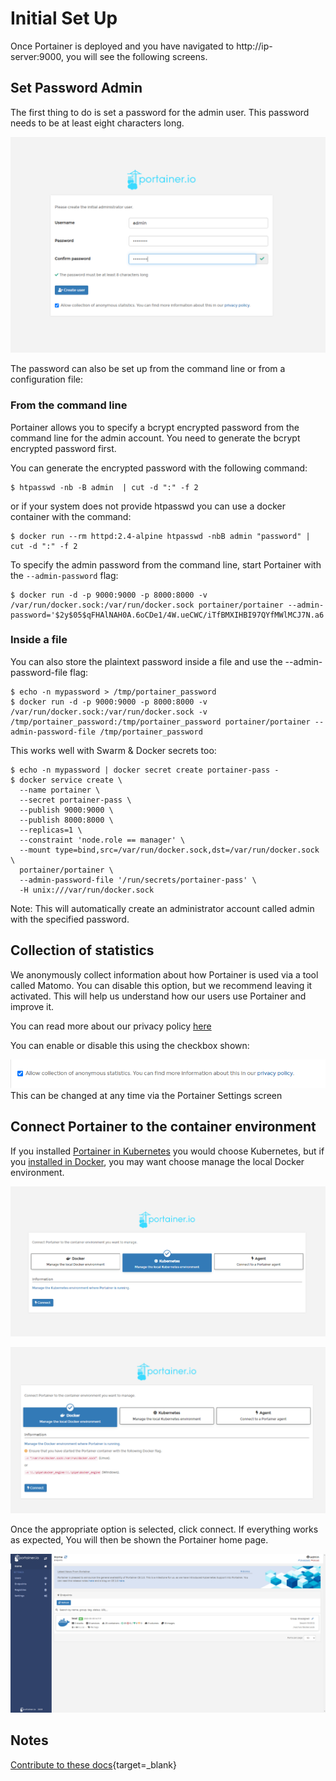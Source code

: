 # Initial Set Up

Once Portainer is deployed and you have navigated to http://ip-server:9000, you will see the following screens. 

## Set Password Admin

The first thing to do is set a password for the admin user. This password needs to be at least eight characters long.

![admin_password](assets/initial-1.png)

The password can also be set up from the command line or from a configuration file:

### From the command line
Portainer allows you to specify a bcrypt encrypted password from the command line for the admin account. You need to generate the bcrypt encrypted password first.

You can generate the encrypted password with the following command:

```
$ htpasswd -nb -B admin  | cut -d ":" -f 2
```

or if your system does not provide htpasswd you can use a docker container with the command:

```
$ docker run --rm httpd:2.4-alpine htpasswd -nbB admin "password" | cut -d ":" -f 2
```
To specify the admin password from the command line, start Portainer with the `--admin-password` flag:

```
$ docker run -d -p 9000:9000 -p 8000:8000 -v /var/run/docker.sock:/var/run/docker.sock portainer/portainer --admin-password='$2y$05$qFHAlNAH0A.6oCDe1/4W.ueCWC/iTfBMXIHBI97QYfMWlMCJ7N.a6'
```

### Inside a file
You can also store the plaintext password inside a file and use the --admin-password-file flag:

```
$ echo -n mypassword > /tmp/portainer_password
$ docker run -d -p 9000:9000 -p 8000:8000 -v /var/run/docker.sock:/var/run/docker.sock -v /tmp/portainer_password:/tmp/portainer_password portainer/portainer --admin-password-file /tmp/portainer_password
```

This works well with Swarm & Docker secrets too:

```
$ echo -n mypassword | docker secret create portainer-pass -
$ docker service create \
  --name portainer \
  --secret portainer-pass \
  --publish 9000:9000 \
  --publish 8000:8000 \
  --replicas=1 \
  --constraint 'node.role == manager' \
  --mount type=bind,src=/var/run/docker.sock,dst=/var/run/docker.sock \
  portainer/portainer \
  --admin-password-file '/run/secrets/portainer-pass' \
  -H unix:///var/run/docker.sock
```

Note: This will automatically create an administrator account called admin with the specified password.

## Collection of statistics

We anonymously collect information about how Portainer is used via a tool called Matomo. You can disable this option, but we recommend leaving it activated. This will help us understand how our users use Portainer and improve it.

You can read more about our privacy policy [here](https://www.portainer.io/documentation/in-app-analytics-and-privacy-policy/)

You can enable or disable this using the checkbox shown:

![statics](assets/initial-2.png)
This can be changed at any time via the Portainer Settings screen

## Connect Portainer to the container environment

If you installed [Portainer in Kubernetes](/v2.0/deploy/linux/#deploy-portainer-in-kubernetes) you would choose Kubernetes, but if you [installed in Docker](/v2.0/deploy/linux/#deploy-portainer-in-docker), you may want choose manage the local Docker environment. 

![kubernetes-initial](assets/initial-3.png)

![docker-initial](assets/initial-4.png)

Once the appropriate option is selected, click connect. If everything works as expected, You will then be shown the Portainer home page.

![portainer-initial](assets/initial-5.png)

## Notes

[Contribute to these docs](https://github.com/portainer/portainer-docs/blob/master/contributing.md){target=_blank}
